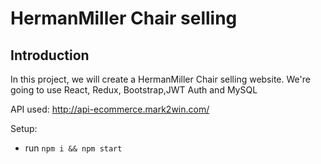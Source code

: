 # HermanMiller Chair selling

## Introduction
In this project, we will create a HermanMiller Chair selling website. We're going to use React, Redux, Bootstrap,JWT Auth and MySQL

API used: http://api-ecommerce.mark2win.com/

Setup:
- run ```npm i && npm start```